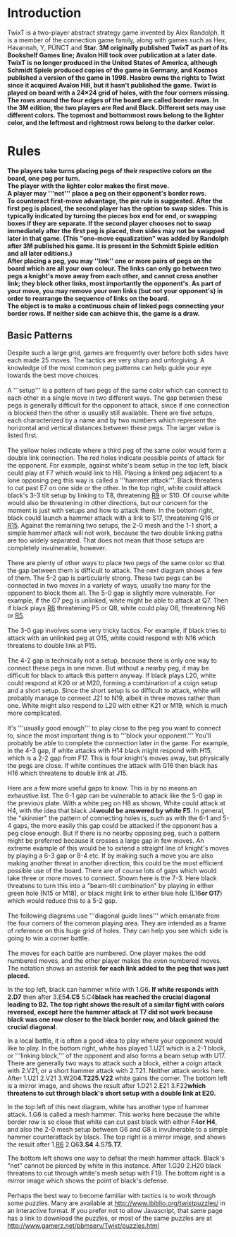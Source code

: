 # Introduction #

TwixT is a two-player abstract strategy game invented by Alex Randolph. It is a member of the connection game family, along with games such as Hex, Havannah, Y, PÜNCT and **Star.
3M originally published TwixT as part of its Bookshelf Games line; Avalon Hill took over publication at a later date. TwixT is no longer produced in the United States of America, although Schmidt Spiele produced copies of the game in Germany, and Kosmos published a version of the game in 1998. Hasbro owns the rights to Twixt since it acquired Avalon Hill, but it hasn't published the game.
Twixt is played on board with a 24×24 grid of holes, with the four corners missing. The rows around the four edges of the board are called border rows. In the 3M edition, the two players are Red and Black. Different sets may use different colors. The topmost and bottommost rows belong to the lighter color, and the leftmost and rightmost rows belong to the darker color.**

# Rules #

**The players take turns placing pegs of their respective colors on the board, one peg per turn.**<br>
<b>The player with the lighter color makes the first move.</b><br>
<b>A player may '''not''' place a peg on their opponent's border rows.</b><br>
<b>To counteract first-move advantage, the pie rule is suggested. After the first peg is placed, the second player has the option to swap sides. This is typically indicated by turning the pieces box end for end, or swapping boxes if they are separate. If the second player chooses not to swap immediately after the first peg is placed, then sides may not be swapped later in that game. (This "one-move equalization" was added by Randolph after 3M published his game. It is present in the Schmidt Spiele edition and all later editions.)</b><br>
<b>After placing a peg, you may ''link'' one or more pairs of pegs on the board which are all your own colour.  The links can only go between two pegs a knight's move away from each other, and cannot cross another link; they block other links, most importantly the opponent's. As part of your move, you may remove your own links (but not your opponent's) in order to rearrange the sequence of links on the board.</b><br>
<b>The object is to make a continuous chain of linked pegs connecting your border rows. If neither side can achieve this, the game is a draw.</b><br>

<h2>Basic Patterns</h2>

Despite such a large grid, games are frequently over before both sides have each made 25 moves. The tactics are very sharp and unforgiving. A knowledge of the most common peg patterns can help guide your eye towards the best move choices.<br>
<br>
A '''setup''' is a pattern of two pegs of the same color which can connect to each other in a single move in two different ways. The gap between these pegs is generally difficult for the opponent to attack, since if one connection is blocked then the other is usually still available. There are five setups, each characterized by a name and by two numbers which represent the horizontal and vertical distances between these pegs. The larger value is listed first.<br>
<br>
The yellow holes indicate where a third peg of the same color would form a double link connection. The red holes indicate possible points of attack for the opponent. For example, against white's beam setup in the top left, black could play at F7 which would link to H8. Placing a linked peg adjacent to a lone opposing peg this way is called a '''hammer attack'''. Black threatens to cut past E7 on one side or the other. In the top right, white could attack black's 3-3 tilt setup by linking to T8, threatening <a href='https://code.google.com/p/twixt/source/detail?r=9'>R9</a> or S10. Of course white would also be threatening in other directions, but our concern for the moment is just with setups and how to attack them. In the bottom right, black could launch a hammer attack with a link to S17, threatening Q16 or <a href='https://code.google.com/p/twixt/source/detail?r=15'>R15</a>. Against the remaining two setups, the 2-0 mesh and the 1-1 short, a simple hammer attack will not work, because the two double linking paths are too widely separated. That does not mean that those setups are completely invulnerable, however.<br>
<br>
There are plenty of other ways to place two pegs of the same color so that the gap between them is difficult to attack. The next diagram shows a few of them. The 5-2 gap is particularly strong. These two pegs can be connected in two moves in a variety of ways, usually too many for the opponent to block them all. The 5-0 gap is slightly more vulnerable. For example, if the O7 peg is unlinked, white might be able to attack at Q7. Then if black plays <a href='https://code.google.com/p/twixt/source/detail?r=6'>R6</a> threatening P5 or Q8, white could play O8, threatening N6 or <a href='https://code.google.com/p/twixt/source/detail?r=5'>R5</a>.<br>
<br>
The 3-0 gap involves some very tricky tactics. For example, if black tries to attack with an unlinked peg at O15, white could respond with N16 which threatens to double link at P15.<br>
<br>
The 4-2 gap is technically not a setup, because there is only one way to connect these pegs in one move. But without a nearby peg, it may be difficult for black to attack this pattern anyway. If black plays L20, white could respond at K20 or at M20, forming a combination of a coign setup and a short setup. Since the short setup is so difficult to attack, white will probably manage to connect J21 to N19, albeit in three moves rather than one. White might also respond to L20 with either K21 or M19, which is much more complicated.<br>
<br>
It's '''usually good enough''' to play close to the peg you want to connect to, since the most important thing is to '''block your opponent.''' You'll probably be able to complete the connection later in the game. For example, in the 4-3 gap, if white attacks with H14 black might respond with H15, which is a 2-2 gap from F17. This is four knight's moves away, but physically the pegs are close. If white continues the attack with G16 then black has H16 which threatens to double link at J15.<br>
<br>
Here are a few more useful gaps to know. This is by no means an exhaustive list. The 6-1 gap can be vulnerable to attack like the 5-0 gap in the previous plate. With a white peg on H8 as shown, White could attack at H4, with the idea that black J4<b>would be answered by white F5</b>. In general, the "skinnier" the pattern of connecting holes is, such as with the 6-1 and 5-4 gaps, the more easily this gap could be attacked if the opponent has a peg close enough. But if there is no nearby opposing peg, such a pattern might be preferred because it crosses a large gap in few moves. An extreme example of this would be to extend a straight line of knight's moves by playing a 6-3 gap or 8-4 etc. If by making such a move you are also making another threat in another direction, this could be the most efficient possible use of the board. There are of course lots of gaps which would take three or more moves to connect. Shown here is the 7-3. Here black threatens to turn this into a "beam-tilt combination" by playing in either green hole (N15 or M18), or black might link to either blue hole (L16<b>or O17</b>) which would reduce this to a 5-2 gap.<br>
<br>
The following diagrams use '''diagonal guide lines''' which emanate from the four corners of the common playing area. They are intended as a frame of reference on this huge grid of holes. They can help you see which side is going to win a corner battle.<br>
<br>
The moves for each battle are numbered. One player makes the odd numbered moves, and the other player makes the even numbered moves. The notation shows an asterisk <b>for each link added to the peg that was just placed.</b>

In the top left, black can hammer white with 1.G6<b>. If white responds with 2.D7</b> then after 3.E5<b>4.C5</b> 5.C4<b>black has reached the crucial diagonal leading to B2. The top right shows the result of a similar fight with colors reversed, except here the hammer attack at T7 did not work because black was one row closer to the black border row, and black gained the crucial diagonal.</b>

In a local battle, it is often a good idea to play where your opponent would like to play. In the bottom right, white has played 1.U21 which is a 2-1 block, or '''linking block,''' of the opponent and also forms a beam setup with U17. There are generally two ways to attack such a block, either a coign attack with 2.V21, or a short hammer attack with 2.T21. Neither attack works here. After 1.U21 2.V21 3.W20<b>4.T22</b><b>5.V22</b> white gains the corner. The bottom left is a mirror image, and shows the result after 1.D21 2.E21 3.F22<b>which threatens to cut through black's short setup with a double link at E20.</b>

In the top left of this next diagram, white has another type of hammer attack. 1.G6 is called a mesh hammer. This works here because the white border row is so close that white can cut past black with either F4<b>or H4</b>, and also the 2-0 mesh setup between G6 and G8 is invulnerable to a simple hammer counterattack by black. The top right is a mirror image, and shows the result after 1.<a href='https://code.google.com/p/twixt/source/detail?r=6'>R6</a> 2.Q6<b>3.S4</b> 4.S7<b>5.T7</b><b>.</b>

The bottom left shows one way to defeat the mesh hammer attack. Black's "net" cannot be pierced by white in this instance. After 1.G20 2.H20 black threatens to cut through white's mesh setup with F19. The bottom right is a mirror image which shows the point of black's defense.<br>
<br>
Perhaps the best way to become familiar with tactics is to work through some puzzles. Many are available at <a href='http://www.ibiblio.org/twixtpuzzles/'>http://www.ibiblio.org/twixtpuzzles/</a> in an interactive format. If you prefer not to allow Javascript, that same page has a link to download the puzzles, or most of the same puzzles are at <a href='http://www.gamerz.net/pbmserv/Twixt/puzzles.html'>http://www.gamerz.net/pbmserv/Twixt/puzzles.html</a>